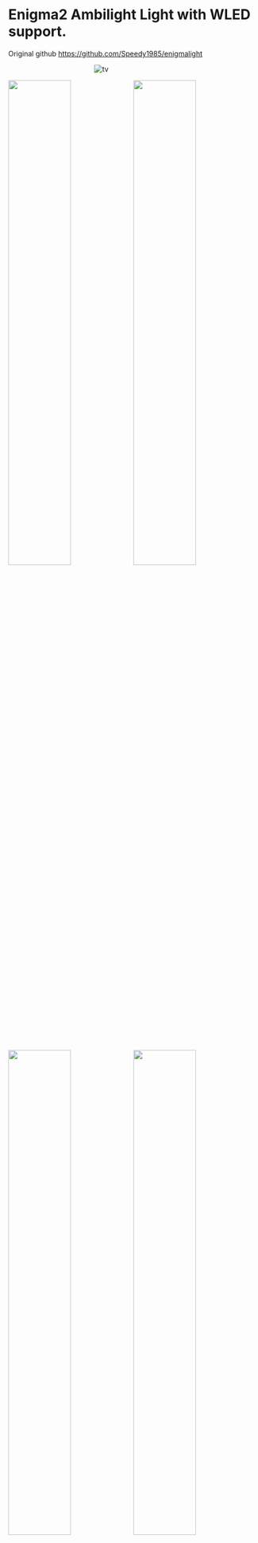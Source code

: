 <h1><strong>Enigma2 Ambilight Light with WLED support.</strong></h1>

Original github https://github.com/Speedy1985/enigmalight

&ensp;&thinsp;&ensp;&thinsp;&ensp;&thinsp;&ensp;&thinsp;&ensp;&thinsp;&ensp;&thinsp;&ensp;&thinsp;&ensp;&thinsp;&ensp;&thinsp;&ensp;&thinsp;&ensp;&thinsp;&ensp;&thinsp;&ensp;&thinsp;&ensp;&thinsp;&ensp;&thinsp;&ensp;&thinsp;&ensp;&thinsp;&ensp;  ![tv](https://user-images.githubusercontent.com/73450566/162425242-250a63f4-0758-44d6-9525-96bce0fb1642.png)

<img src="https://user-images.githubusercontent.com/73450566/162420216-71aa200d-5698-4a79-9da5-d7e9156308b3.jpg" width="50%" height="50%"><img src="https://user-images.githubusercontent.com/73450566/162420221-d255f376-a70d-42e8-a429-154dc5bb9fc9.jpg" width="50%" height="50%">
<img src="https://user-images.githubusercontent.com/73450566/162420224-1ead8495-f642-4d84-8146-6eb83711b6f6.jpg" width="50%" height="50%"><img src="https://user-images.githubusercontent.com/73450566/162421868-04e787a8-b0bd-422e-a7be-6f1647a46382.jpg" width="50%" height="50%">






&ensp;&thinsp;&ensp;&thinsp;&ensp;&thinsp;&ensp;&thinsp;&ensp;&thinsp;&ensp;&thinsp;&ensp;&thinsp;&ensp;&thinsp;&ensp;&thinsp;&ensp;&thinsp;&ensp;&thinsp;&ensp;&thinsp;&ensp;&thinsp;&ensp;&thinsp;&ensp;&thinsp;&ensp;&thinsp;&ensp;&thinsp;&ensp;&thinsp;&ensp;&thinsp;&ensp;&thinsp;&ensp;&thinsp;&ensp;&thinsp;&ensp;&thinsp;&ensp;&thinsp;&ensp;&thinsp;&ensp;&thinsp;&ensp;&thinsp;&ensp;&thinsp;&ensp;&thinsp;&ensp;&thinsp;&ensp;&thinsp;&ensp;&thinsp;&ensp;&thinsp;&ensp;&thinsp;&ensp;&thinsp;&ensp;&thinsp;&ensp;&thinsp;&ensp;&thinsp;&ensp; <img src="https://user-images.githubusercontent.com/73450566/162437516-50f6b361-405b-4599-a930-ffa7f7641352.png" width="10%" height="10%">


To install Enigmalight on your box:
1. Copy the [elight-addons] folder to your receiver /home/ 
2. Copy the [EnigmaLight] folder to your receiver /usr/lib/enigma2/python/Plugins/Extensions/
3. Reboot your receiver

Plugin tested on :


|**Receiver**|**Software**|
|:---:|:---:|
|Zgemma H92S|PKTeam Hyperion.7.1|
